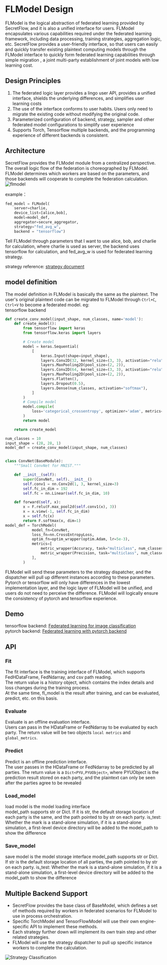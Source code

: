 # FLModel Design
FLModel is the logical abstraction of federated learning provided by SecretFlow, and it is also a unified interface for users. FLModel encapsulates various capabilities required under the federated learning framework, including data processing, training strategies, aggregation logic, etc. SecretFlow provides a user-friendly interface, so that users can easily and quickly transfer existing plaintext computing models through the FLModel interface to quickly form federated learning capabilities through simple migration , a joint multi-party establishment of joint models with low learning cost.
## Design Principles
1. The federated logic layer provides a lingo user API, provides a unified interface, shields the underlying differences, and simplifies user learning costs
2. The use of the interface conforms to user habits. Users only need to migrate the existing code without modifying the original code.
3. Parameterized configuration of backend, strategy, sampler and other federated model configurations to simplify user experience
4. Supports Torch, Tensorflow multiple backends, and the programming experience of different backends is consistent. 
## Architecture
SecretFlow provides the FLModel module from a centralized perspective. The overall logic flow of the federation is choreographed by FLModel. FLModel determines which workers are based on the parameters, and those backends will cooperate to complete the federation calculation.
![flmodel](resources/flmodel.jpg)

example：
```python
fed_model = FLModel(
    server=charlie,
    device_list=[alice,bob],
    model=model_def,
    aggregator=secure_aggregator,
    strategy="fed_avg_w",
    backend = "tensorflow")
```
Tell FLModel through parameters that I want to use alice, bob, and charlie for calculation, where charlie is used as server, the backend uses tensorflow for calculation, and fed_avg_w is used for federated learning strategy.
  
strategy reference: [strategy document](../design/strategy.md)
  
## model definition
The model definition in FLModel is basically the same as the plaintext. The user's original plaintext code can be migrated to FLModel through `Ctrl+C`, `Ctrl+V` to become a federated model.
eg:  
tensorflow backend
```python
def create_conv_model(input_shape, num_classes, name='model'):
    def create_model():
        from tensorflow import keras
        from tensorflow.keras import layers

        # Create model
        model = keras.Sequential(
            [
                keras.Input(shape=input_shape),
                layers.Conv2D(32, kernel_size=(3, 3), activation="relu"),
                layers.MaxPooling2D(pool_size=(2, 2)),
                layers.Conv2D(64, kernel_size=(3, 3), activation="relu"),
                layers.MaxPooling2D(pool_size=(2, 2)),
                layers.Flatten(),
                layers.Dropout(0.5),
                layers.Dense(num_classes, activation="softmax"),
            ]
        )
        # Compile model
        model.compile(
            loss='categorical_crossentropy', optimizer='adam', metrics=["accuracy"]
        )
        return model

    return create_model

num_classes = 10
input_shape = (28, 28, 1)
model_def = create_conv_model(input_shape, num_classes)
```

```python

class ConvNet(BaseModule):
    """Small ConvNet for MNIST."""

    def __init__(self):
        super(ConvNet, self).__init__()
        self.conv1 = nn.Conv2d(1, 3, kernel_size=3)
        self.fc_in_dim = 192
        self.fc = nn.Linear(self.fc_in_dim, 10)

    def forward(self, x):
        x = F.relu(F.max_pool2d(self.conv1(x), 3))
        x = x.view(-1, self.fc_in_dim)
        x = self.fc(x)
        return F.softmax(x, dim=1)
model_def = TorchModel(
            model_fn=ConvNet,
            loss_fn=nn.CrossEntropyLoss,
            optim_fn=optim_wrapper(optim.Adam, lr=5e-3),
            metrics=[
                metric_wrapper(Accuracy, task="multiclass", num_classes=3, average='micro'),
                metric_wrapper(Precision, task="multiclass", num_classes=3, average='micro'),
            ],
        )

```  
FLModel will send these parameters to the strategy dispatcher, and the dispatcher will pull up different instances according to these parameters. Pytorch or tensorflow will only have differences in the lowest implementation layer, and the logic layer of FLModel will be unified, and users do not need to perceive the difference. FLModel will logically ensure the consistency of pytorch and tensorflow experience.

## Demo
tensorflow backend: [Federated learning for image classification](../../tutorial/Federate_Learning_for_Image_Classification.ipynb)  
pytorch backend: [Federated learning with pytorch backend](../../tutorial/Federated_Learning_with_Pytorch_backend.ipynb)  

## API
### Fit
The fit interface is the training interface of FLModel, which supports FedHDataFrame, FedNdarray, and csv path reading.  
The return value is a history object, which contains the index details and loss changes during the training process.  
At the same time, fl_model is the result after training, and can be evaluated, predict, etc. on this basis.  
### Evaluate
Evaluate is an offline evaluation interface.   
Users can pass in the HDataFrame or FedNdarray to be evaluated by each party.
The return value will be two objects `local metrics` and `global_metrics`.
### Predict
Predict is an offline prediction interface.  
 The user passes in the HDataFrame or FedNdarray to be predicted by all parties.
The return value is a `Dict<PYU,PYUObject>`, where PYUObject is the prediction result stored on each party, and the plaintext can only be seen after the parties agree to be revealed
### Load_model
load model is the model loading interface   
model_path supports str or Dict. If it is str, the default storage location of each party is the same, and the path pointed to by str on each party.
is_test: Whether the mark is a stand-alone simulation, if it is a stand-alone simulation, a first-level device directory will be added to the model_path to show the difference
### Save_model
save model is the model storage interface
model_path supports str or Dict. If str is the default storage location of all parties, the path pointed to by str on each party.
is_test: Whether the mark is a stand-alone simulation, if it is a stand-alone simulation, a first-level device directory will be added to the model_path to show the difference


## Multiple Backend Support
+ SecretFlow provides the base class of BaseModel, which defines a set of methods required by workers in federated scenarios for FLModel to use in process orchestration.
+ Specific TorchModel and TensorFlowModel will use their own engine-specific API to implement these methods.
+ Each strategy further down will implement its own train step and other related strategies.
+ FLModel will use the strategy dispatcher to pull up specific instance workers to complete the calculation.

![Strategy Classification](resources/strategy.png)